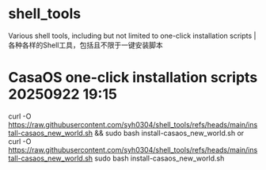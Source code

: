 # shell_tools
Various shell tools, including but not limited to one-click installation scripts |各种各样的Shell工具，包括且不限于一键安装脚本
# CasaOS one-click installation scripts 20250922 19:15
curl -O https://raw.githubusercontent.com/syh0304/shell_tools/refs/heads/main/install-casaos_new_world.sh && sudo bash install-casaos_new_world.sh
or 
curl -O https://raw.githubusercontent.com/syh0304/shell_tools/refs/heads/main/install-casaos_new_world.sh
sudo bash install-casaos_new_world.sh
